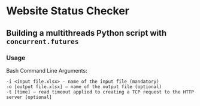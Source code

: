 # Website Status Checker

## Building a multithreads Python script with `concurrent.futures`

### Usage

Bash Command Line Arguments:
```code
-i <input file.xlsx> - name of the input file (mandatory)
-o [output file.xlsx] – name of the output file (optional)
-t [time] – read timeout applied to creating a TCP request to the HTTP server [optional]
```

